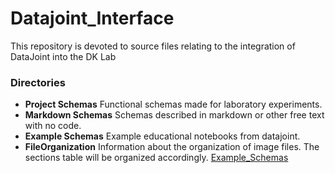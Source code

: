 # Datajoint_Interface

This repository is devoted to source files relating to the integration of DataJoint into the DK Lab

### Directories

* **Project Schemas** Functional schemas made for laboratory experiments.
* **Markdown Schemas** Schemas described in markdown or other free text with no code.
* **Example Schemas** Example educational notebooks from datajoint.
* **FileOrganization** Information about the organization of image files. The sections table will be organized accordingly.
[Example_Schemas](example_schemas)

